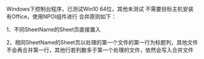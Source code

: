Windows下控制台程序，已测试Win10 64位，其他未测试
不需要目标主机安装有Office，使用NPOI组件进行
合并原则如下：

1、不同SheetName的Sheet页直接置入

2、相同SheetName的Sheet页以处理的第一个文件的第一行为标题列，其他文件不会再合并第一行，其他行若列数多于第一个处理的文件，依然会写入合并文件
